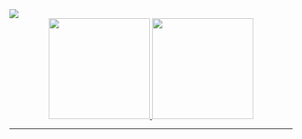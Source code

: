 
<picture>
  <source
    srcset="https://github-readme-stats.vercel.app/api?username=jyrikes&show_icons=true&theme=dark"
    media="(prefers-color-scheme: dark)"
  />
  <source
    srcset="https://github-readme-stats.vercel.app/api?username=jyrikes&show_icons=true"
    media="(prefers-color-scheme: light), (prefers-color-scheme: no-preference)"
  />
  <img src="https://github-readme-stats.vercel.app/api?username=jyrikes&show_icons=true" />
</picture>
<a href="https://github.com/Wuel1">
<div align="center" dir="auto">
  <img height="180em" src="https://camo.githubusercontent.com/39dd9e37360af6c61aaa4acdbd2a37495c6ad5526110c94bc29e45473e7f6b3d/68747470733a2f2f6769746875622d726561646d652d73746174732e76657263656c2e6170702f6170693f757365726e616d653d5775656c312673686f775f69636f6e733d74727565267468656d653d6461726b26696e636c7564655f616c6c5f636f6d6d6974733d7472756526636f756e745f707269766174653d74727565" data-canonical-src="https://github-readme-stats.vercel.app/api?username=Wuel1&amp;show_icons=true&amp;theme=dark&amp;include_all_commits=true&amp;count_private=true" style="max-width: 100%;">
<img height="180em" src="https://camo.githubusercontent.com/724a678fc25acf16d1f07c1d8e7d324507ff160f282680cef20b01bacb98cdd9/68747470733a2f2f6769746875622d726561646d652d73746174732e76657263656c2e6170702f6170692f746f702d6c616e67732f3f757365726e616d653d5775656c31266c61796f75743d636f6d70616374266c616e67735f636f756e743d37267468656d653d6461726b" data-canonical-src="https://github-readme-stats.vercel.app/api/top-langs/?username=Wuel1&amp;layout=compact&amp;langs_count=7&amp;theme=dark" style="max-width: 100%;">
</div>
<hr>
</a>
